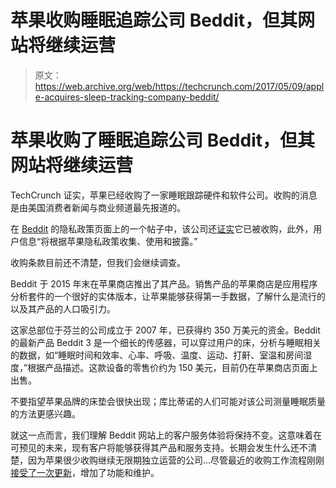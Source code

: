 # 苹果收购睡眠追踪公司 Beddit，但其网站将继续运营

> 原文：<https://web.archive.org/web/https://techcrunch.com/2017/05/09/apple-acquires-sleep-tracking-company-beddit/>

# 苹果收购了睡眠追踪公司 Beddit，但其网站将继续运营

TechCrunch 证实，苹果已经收购了一家睡眠跟踪硬件和软件公司。收购的消息是由美国消费者新闻与商业频道最先报道的。

在 [Beddit](https://web.archive.org/web/20230325133049/http://www.beddit.com/) 的隐私政策页面上的一个帖子中，该公司还[证实](https://web.archive.org/web/20230325133049/http://www.beddit.com/privacy/)它已被收购，此外，用户信息“将根据苹果隐私政策收集、使用和披露。”

收购条款目前还不清楚，但我们会继续调查。

Beddit 于 2015 年末在苹果商店推出了其产品。销售产品的苹果商店是应用程序分析套件的一个很好的实体版本，让苹果能够获得第一手数据，了解什么是流行的以及其产品的人口吸引力。

这家总部位于芬兰的公司成立于 2007 年，已获得约 350 万美元的资金。Beddit 的最新产品 Beddit 3 是一个细长的传感器，可以穿过用户的床，分析与睡眠相关的数据，如“睡眠时间和效率、心率、呼吸、温度、运动、打鼾、室温和房间湿度，”根据产品描述。这款设备的零售价约为 150 美元，目前仍在苹果商店页面上出售。

不要指望苹果品牌的床垫会很快出现；库比蒂诺的人们可能对该公司测量睡眠质量的方法更感兴趣。

就这一点而言，我们理解 Beddit 网站上的客户服务体验将保持不变。这意味着在可预见的未来，现有客户将能够获得其产品和服务支持。长期会发生什么还不清楚，因为苹果很少收购继续无限期独立运营的公司…尽管最近的收购工作流程刚刚[接受了一次更新](https://web.archive.org/web/20230325133049/https://www.macstories.net/ios/workflow-update-restores-google-chrome-and-pocket-actions-extends-apple-music-integration/)，增加了功能和维护。